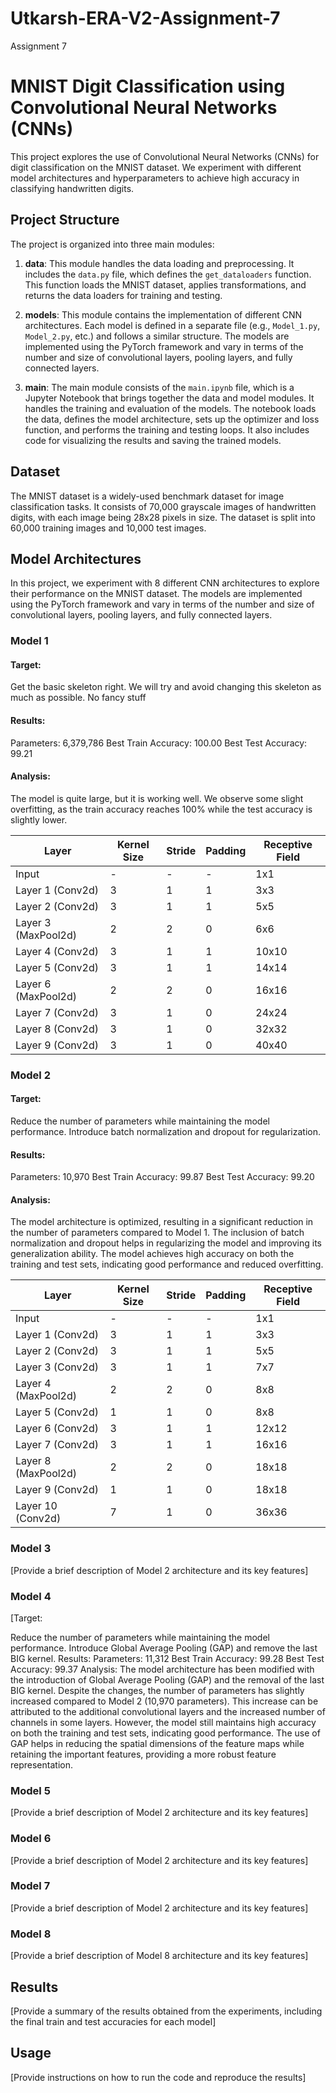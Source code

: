 # Utkarsh-ERA-V2-Assignment-7
Assignment 7
# MNIST Digit Classification using Convolutional Neural Networks (CNNs)

This project explores the use of Convolutional Neural Networks (CNNs) for digit classification on the MNIST dataset. We experiment with different model architectures and hyperparameters to achieve high accuracy in classifying handwritten digits.

## Project Structure

The project is organized into three main modules:

1. **data**: This module handles the data loading and preprocessing. It includes the `data.py` file, which defines the `get_dataloaders` function. This function loads the MNIST dataset, applies transformations, and returns the data loaders for training and testing.

2. **models**: This module contains the implementation of different CNN architectures. Each model is defined in a separate file (e.g., `Model_1.py`, `Model_2.py`, etc.) and follows a similar structure. The models are implemented using the PyTorch framework and vary in terms of the number and size of convolutional layers, pooling layers, and fully connected layers.

3. **main**: The main module consists of the `main.ipynb` file, which is a Jupyter Notebook that brings together the data and model modules. It handles the training and evaluation of the models. The notebook loads the data, defines the model architecture, sets up the optimizer and loss function, and performs the training and testing loops. It also includes code for visualizing the results and saving the trained models.

## Dataset

The MNIST dataset is a widely-used benchmark dataset for image classification tasks. It consists of 70,000 grayscale images of handwritten digits, with each image being 28x28 pixels in size. The dataset is split into 60,000 training images and 10,000 test images.

## Model Architectures

In this project, we experiment with 8 different CNN architectures to explore their performance on the MNIST dataset. The models are implemented using the PyTorch framework and vary in terms of the number and size of convolutional layers, pooling layers, and fully connected layers.

### Model 1

#### Target:

Get the basic skeleton right. We will try and avoid changing this skeleton as much as possible.
No fancy stuff
#### Results:
Parameters: 6,379,786
Best Train Accuracy: 100.00
Best Test Accuracy: 99.21
#### Analysis:
The model is quite large, but it is working well.
We observe some slight overfitting, as the train accuracy reaches 100% while the test accuracy is slightly lower.

| Layer             | Kernel Size | Stride | Padding | Receptive Field |
|-------------------|-------------|--------|---------|-----------------|
| Input             | -           | -      | -       | 1x1             |
| Layer 1 (Conv2d)  | 3           | 1      | 1       | 3x3             |
| Layer 2 (Conv2d)  | 3           | 1      | 1       | 5x5             |
| Layer 3 (MaxPool2d)| 2         | 2      | 0       | 6x6             |
| Layer 4 (Conv2d)  | 3           | 1      | 1       | 10x10           |
| Layer 5 (Conv2d)  | 3           | 1      | 1       | 14x14           |
| Layer 6 (MaxPool2d)| 2         | 2      | 0       | 16x16           |
| Layer 7 (Conv2d)  | 3           | 1      | 0       | 24x24           |
| Layer 8 (Conv2d)  | 3           | 1      | 0       | 32x32           |
| Layer 9 (Conv2d)  | 3           | 1      | 0       | 40x40           |




### Model 2

#### Target:

Reduce the number of parameters while maintaining the model performance.
Introduce batch normalization and dropout for regularization.
#### Results:
Parameters: 10,970
Best Train Accuracy: 99.87
Best Test Accuracy: 99.20
#### Analysis:
The model architecture is optimized, resulting in a significant reduction in the number of parameters compared to Model 1.
The inclusion of batch normalization and dropout helps in regularizing the model and improving its generalization ability.
The model achieves high accuracy on both the training and test sets, indicating good performance and reduced overfitting.

| Layer              | Kernel Size | Stride | Padding | Receptive Field |
|--------------------|-------------|--------|---------|-----------------|
| Input              | -           | -      | -       | 1x1             |
| Layer 1 (Conv2d)   | 3           | 1      | 1       | 3x3             |
| Layer 2 (Conv2d)   | 3           | 1      | 1       | 5x5             |
| Layer 3 (Conv2d)   | 3           | 1      | 1       | 7x7             |
| Layer 4 (MaxPool2d)| 2           | 2      | 0       | 8x8             |
| Layer 5 (Conv2d)   | 1           | 1      | 0       | 8x8             |
| Layer 6 (Conv2d)   | 3           | 1      | 1       | 12x12           |
| Layer 7 (Conv2d)   | 3           | 1      | 1       | 16x16           |
| Layer 8 (MaxPool2d)| 2           | 2      | 0       | 18x18           |
| Layer 9 (Conv2d)   | 1           | 1      | 0       | 18x18           |
| Layer 10 (Conv2d)  | 7           | 1      | 0       | 36x36           |


### Model 3

[Provide a brief description of Model 2 architecture and its key features]

### Model 4

[Target:

Reduce the number of parameters while maintaining the model performance.
Introduce Global Average Pooling (GAP) and remove the last BIG kernel.
Results:
Parameters: 11,312
Best Train Accuracy: 99.28
Best Test Accuracy: 99.37
Analysis:
The model architecture has been modified with the introduction of Global Average Pooling (GAP) and the removal of the last BIG kernel.
Despite the changes, the number of parameters has slightly increased compared to Model 2 (10,970 parameters). This increase can be attributed to the additional convolutional layers and the increased number of channels in some layers.
However, the model still maintains high accuracy on both the training and test sets, indicating good performance.
The use of GAP helps in reducing the spatial dimensions of the feature maps while retaining the important features, providing a more robust feature representation.

### Model 5

[Provide a brief description of Model 2 architecture and its key features]

### Model 6

[Provide a brief description of Model 2 architecture and its key features]

### Model 7

[Provide a brief description of Model 2 architecture and its key features]

### Model 8

[Provide a brief description of Model 8 architecture and its key features]


## Results

[Provide a summary of the results obtained from the experiments, including the final train and test accuracies for each model]

## Usage

[Provide instructions on how to run the code and reproduce the results]

